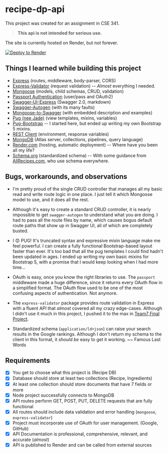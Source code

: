 # recipe-dp-api

This project was created for an assignment in CSE 341.

> **This api is not intended for serious use.**

The site is currently hosted on Render, but not forever.

[![Deploy to Render](https://render.com/images/deploy-to-render-button.svg)](https://render.com/deploy?repo=https://github.com/jsuddsjr/recipe-db-api)

## Things I learned while building this project

* [Express](https://www.npmjs.com/package/express) (routes, middleware, body-parser, CORS)
* [Express-Validator](https://www.npmjs.com/package/express-validator) (request validation) -- *Almost* everything I needed.
* [Mongoose](https://www.npmjs.com/package/mongoose) (models, child schemas, CRUD, validation)
* [Passport Authentication](https://www.npmjs.com/package/passport) (user/pass and OAuth2)
* [Swagger-UI-Express](https://www.npmjs.com/package/swagger-ui-express) (Swagger 2.0, markdown)
* [Swagger-Autogen](https://www.npmjs.com/package/swagger-autogen) (with its many faults)
* [Mongoose-to-Swagger](https://www.npmjs.com/package/mongoose-to-swagger) (with embedded description and examples)
* [Pug (nee Jade)](https://www.npmjs.com/package/pug) (view templates, mixins, variables)
* [Pug-Bootstrap](https://www.npmjs.com/package/pug-bootstrap) -- I started here, but ended up writing my own Bootstrap 5 mixins.
* [REST Client](https://marketplace.visualstudio.com/items?itemName=humao.rest-client) (environment, response variables)
* [MongoDB](https://marketplace.visualstudio.com/items?itemName=mongodb.mongodb-vscode) (Atlas server, collections, pipelines, query language)
* [Render.com](https://render.com) (hosting, automatic deployment) -- Where have you been all my life?
* [Schema.org](https://schema.org) (standardized schema) -- With some guidance from [AllRecipes.com](https://allrecipes.com), who use schema everywhere.

## Bugs, workarounds, and observations

* I'm pretty proud of the single CRUD controller that manages all my basic read and write route logic in one place. I just tell it which Mongoose model to use, and it does all the rest.

* Although it's easy to create a standard CRUD controller, it is nearly impossible to get `swagger-autogen` to understand what you are doing. I had to pass all the route files by name, which causes bogus default route paths that show up in Swagger UI, all of which are completely busted.

* I :heart_eyes: PUG! It's truncated syntax and expressive mixin language make me feel powerful. I can create a fully functional Bootstrap-based layout faster than ever. It's too bad that all the pug templates I could find hadn't been updated in ages. I ended up writing my own basic mixins for Bootstrap 5, with a promise that I would keep looking when I had more time...

* OAuth is easy, once you know the right libraries to use. The `passport` middleware made a huge difference, since it returns every OAuth flow in a simplified format. The OAuth flow used to be one of the most confusing aspects of authentication. Not anymore.

* The `express-validator` package provides route validation in Express with a fluent API that *almost* covered all my crazy edge-cases. Although I didn't use it much in this project, I pushed it to the max in [Team7 Final Project](https://github.com/team7byui/team7_final_project).

* Standardized schema (`application/ld+json`) can raise your search results in the Google rankings. Although I don't return my schema to the client in this format, it *should be* easy to get it working. ~~ Famous Last Words

## Requirements

* [x] You get to choose what this project is (Recipe DB)
* [x] Database should store at least two collections (Recipe, Ingredients)
* [x] At least one collection should store documents that have 7 fields or more
* [x] Node project successfully connects to MongoDB
* [x] API routes perform GET, POST, PUT, DELETE requests that are fully functional
* [x] All routes should include data validation and error handling (`mongoose`, `express-validator`)
* [x] Project must incorporate use of OAuth for user management. (Google, GitHub)
* [x] API Documentation is professional, comprehensive, relevant, and accurate (*almost*)
* [x] API is published to Render and can be called from external sources
